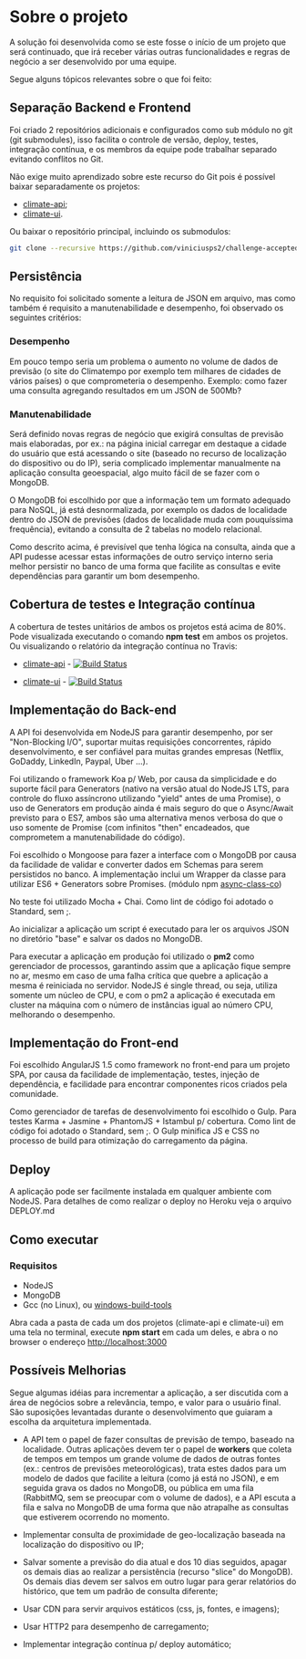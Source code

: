 # Sobre o projeto

A solução foi desenvolvida como se este fosse o início de um projeto que será continuado, que irá receber várias outras funcionalidades e regras de negócio a ser desenvolvido por uma equipe.

Segue alguns tópicos relevantes sobre o que foi feito:

## Separação Backend e Frontend

Foi criado 2 repositórios adicionais e configurados como sub módulo no git (git submodules), isso facilita o controle de versão, deploy, testes, integração contínua, e os membros da equipe pode trabalhar separado evitando conflitos no Git. 

Não exige muito aprendizado sobre este recurso do Git pois é possível baixar separadamente os projetos: 

- [climate-api](https://github.com/viniciusps2/climate-api);
- [climate-ui](https://github.com/viniciusps2/climate-ui).

Ou baixar o repositório principal, incluindo os submodulos:

```sh
git clone --recursive https://github.com/viniciusps2/challenge-accepted
```

## Persistência

No requisito foi solicitado somente a leitura de JSON em arquivo, mas como também é requisito a manutenabilidade e desempenho, foi observado os seguintes critérios:

### Desempenho

Em pouco tempo seria um problema o aumento no volume de dados de previsão (o site do Climatempo por exemplo tem milhares de cidades de vários países) o que comprometeria o desempenho. Exemplo: como fazer uma consulta agregando resultados em um JSON de 500Mb? 

### Manutenabilidade

Será definido novas regras de negócio que exigirá consultas de previsão mais elaboradas, por ex.: na página inicial carregar em destaque a cidade do usuário que está acessando o site (baseado no recurso de localização do dispositivo ou do IP), seria complicado implementar manualmente na aplicação consulta geoespacial, algo muito fácil de se fazer com o MongoDB. 

O MongoDB foi escolhido por que a informação tem um formato adequado para NoSQL, já está desnormalizada, por exemplo os dados de localidade dentro do JSON de previsões (dados de localidade muda com pouquíssima frequência), evitando a consulta de 2 tabelas no modelo relacional. 

Como descrito acima, é previsível que tenha lógica na consulta, ainda que a API pudesse acessar estas informações de outro serviço interno seria melhor persistir no banco de uma forma que facilite as consultas e evite dependências para garantir um bom desempenho.

## Cobertura de testes e Integração contínua

A cobertura de testes unitários de ambos os projetos está acima de 80%. Pode visualizada executando o comando **npm test** em ambos os projetos. Ou visualizando o relatório da integração contínua no Travis: 

- [climate-api](https://travis-ci.org/viniciusps2/climate-api) - [![Build Status](https://travis-ci.org/viniciusps2/climate-api.svg?branch=master)](https://travis-ci.org/viniciusps2/climate-api)


- [climate-ui](https://travis-ci.org/viniciusps2/climate-ui) - [![Build Status](https://travis-ci.org/viniciusps2/climate-ui.svg?branch=master)](https://travis-ci.org/viniciusps2/climate-ui)


## Implementação do Back-end

A API foi desenvolvida em NodeJS para garantir desempenho, por ser "Non-Blocking I/O", suportar muitas requisições concorrentes, rápido desenvolvimento, e ser confiável para muitas grandes empresas (Netflix, GoDaddy, LinkedIn, Paypal, Uber ...).

Foi utilizando o framework Koa p/ Web, por causa da simplicidade e do suporte fácil para Generators (nativo na versão atual do NodeJS LTS, para controle do fluxo assíncrono utilizando "yield" antes de uma Promise), o uso de Generators em produção ainda é mais seguro do que o Async/Await previsto para o ES7, ambos são uma alternativa menos verbosa do que o uso somente de Promise (com infinitos "then" encadeados, que comprometem a manutenabilidade do código).

Foi escolhido o Mongoose para fazer a interface com o MongoDB por causa da facilidade de validar e converter dados em Schemas para serem persistidos no banco. A implementação inclui um Wrapper da classe para utilizar ES6 + Generators sobre Promises. (módulo npm [async-class-co](https://www.npmjs.com/package/async-class-co))

No teste foi utilizado Mocha + Chai. Como lint de código foi adotado o Standard, sem ;. 

Ao inicializar a aplicação um script é executado para ler os arquivos JSON no diretório "base" e salvar os dados no MongoDB.

Para executar a aplicação em produção foi utilizado o **pm2** como gerenciador de processos, garantindo assim que a aplicação fique sempre no ar, mesmo em caso de uma falha crítica que quebre a aplicação a mesma é reiniciada no servidor. NodeJS é single thread, ou seja, utiliza somente um núcleo de CPU, e com o pm2 a aplicação é executada em cluster na máquina com o número de instâncias igual ao número CPU, melhorando o desempenho.

## Implementação do Front-end

Foi escolhido AngularJS 1.5 como framework no front-end para um projeto SPA, por causa da facilidade de implementação, testes, injeção de dependência, e facilidade para encontrar componentes ricos criados pela comunidade.

Como gerenciador de tarefas de desenvolvimento foi escolhido o Gulp. Para testes Karma + Jasmine + PhantomJS + Istambul p/ cobertura. Como lint de código foi adotado o Standard, sem ;. O Gulp minifica JS e CSS no processo de build para otimização do carregamento da página.

## Deploy

A aplicação pode ser facilmente instalada em qualquer ambiente com NodeJS. Para detalhes de como realizar o deploy no Heroku veja o arquivo DEPLOY.md

## Como executar

### Requisitos
- NodeJS
- MongoDB
- Gcc (no Linux), ou [windows-build-tools](https://github.com/nodejs/node-gyp#installation)

Abra cada a pasta de cada um dos projetos (climate-api e climate-ui) em uma tela no terminal, execute **npm start** em cada um deles, e abra o no browser o endereço <http://localhost:3000>

## Possíveis Melhorias

Segue algumas idéias para incrementar a aplicação, a ser discutida com a área de negócios sobre a relevância, tempo, e valor para o usuário final. São suposições levantadas durante o desenvolvimento que guiaram a escolha da arquitetura implementada.

- A API tem o papel de fazer consultas de previsão de tempo, baseado na localidade. Outras aplicações devem ter o papel de **workers** que coleta de tempos em tempos um grande volume de dados de outras fontes (ex.: centros de previsões meteorológicas), trata estes dados para um modelo de dados que facilite a leitura (como já está no JSON), e em seguida grava os dados no MongoDB, ou pública em uma fila (RabbitMQ, sem se preocupar com o volume de dados), e a API escuta a fila e salva no MongoDB de uma forma que não atrapalhe as consultas que estiverem ocorrendo no momento.

- Implementar consulta de proximidade de geo-localização baseada na localização do dispositivo ou IP;

- Salvar somente a previsão do dia atual e dos 10 dias seguidos, apagar os demais dias ao realizar a persistência (recurso "slice" do MongoDB). Os demais dias devem ser salvos em outro lugar para gerar relatórios do histórico, que tem um padrão de consulta diferente;

- Usar CDN para servir arquivos estáticos (css, js, fontes, e imagens);

- Usar HTTP2 para desempenho de carregamento;

- Implementar integração contínua p/ deploy automático;
